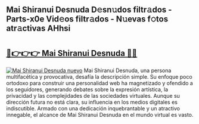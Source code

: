 ## Mai Shiranui Desnuda D𝚎sn𝚞dos filtr𝚊dos - Parts-x0e Vid𝚎os filtr𝚊dos - N𝚞evas f𝚘tos atr𝚊ctivas AHhsi

# <h2><a href="http://mb72fqk.tromn.icu/?c=Mai+Shiranui+Desnuda">🔗👉👉👉 Mai Shiranui Desnuda 🔗🔗</a></h2>

[![Mai Shiranui Desnuda nuevo](https://i.imgur.com/pEAQMta.gif)](http://mb72fqk.tromn.icu/?c=Mai+Shiranui+Desnuda)
Mai Shiranui Desnuda, una persona multifacética y provocativa, desafía la descripción simple. Su enfoque poco ortodoxo para construir una personalidad web ha magnetizado y ofendido a los seguidores, generando debates sobre la expresión artística, la privacidad y las complejidades de las sociedades virtuales. Aunque su dirección futura no está clara, su influencia en los medios digitales es indiscutible. Armado con una dedicación inquebrantable y un atractivo innegable, el alcance de Mai Shiranui Desnuda en el mundo virtual es vasto.

